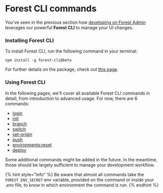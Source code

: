 # Forest CLI commands

You've seen in the previous section how [developing on Forest Admin](../) leverages our powerful **Forest CLI** to manage your UI changes.

### Installing Forest CLI

To install Forest CLI, run the following command in your terminal:

```
npm install -g forest-cli@beta
```

For further details on the package, check out [this page](https://www.npmjs.com/package/forest-cli).

### Using Forest CLI

In the following pages, we'll cover all available Forest CLI commands in detail, from introduction to advanced usage. For now, there are 6 commands:

- [login](login.md)
- [init](init.md)
- [branch](branch.md)
- [switch](switch.md)
- [set-origin](set-origin.md)
- [push](push.md)
- [environments:reset](environments-reset.md)
- [deploy](deploy.md)

Some additional commands might be added in the future. In the meantime, those should be largely sufficient to manage your development workflow.

{% hint style="info" %}
Be aware that almost all commands take the `FOREST_ENV_SECRET` env variable, provided on the command or inside your _.env_ file, to know in which environment the command is run.
{% endhint %}
